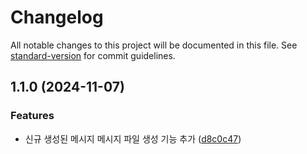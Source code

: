# Changelog

All notable changes to this project will be documented in this file. See [standard-version](https://github.com/conventional-changelog/standard-version) for commit guidelines.

## 1.1.0 (2024-11-07)


### Features

* 신규 생성된 메시지 메시지 파일 생성 기능 추가 ([d8c0c47](https://github.com/kimjunyoung90/global-message-converter/commit/d8c0c475355ed4ee5da1c1fe4ff4ee88c79cbeb3))
